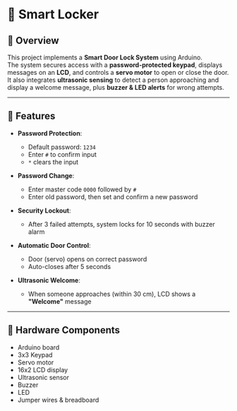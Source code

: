 # 🔐 Smart Locker

## 📖 Overview
This project implements a **Smart Door Lock System** using Arduino.  
The system secures access with a **password-protected keypad**, displays messages on an **LCD**, and controls a **servo motor** to open or close the door.  
It also integrates **ultrasonic sensing** to detect a person approaching and display a welcome message, plus **buzzer & LED alerts** for wrong attempts.

---

## 🚀 Features
- **Password Protection**:  
  - Default password: `1234`  
  - Enter `#` to confirm input  
  - `*` clears the input  

- **Password Change**:  
  - Enter master code `0000` followed by `#`  
  - Enter old password, then set and confirm a new password  

- **Security Lockout**:  
  - After 3 failed attempts, system locks for 10 seconds with buzzer alarm  

- **Automatic Door Control**:  
  - Door (servo) opens on correct password  
  - Auto-closes after 5 seconds  

- **Ultrasonic Welcome**:  
  - When someone approaches (within 30 cm), LCD shows a **"Welcome"** message  

---

## 🧩 Hardware Components
- Arduino board 
- 3x3 Keypad  
- Servo motor  
- 16x2 LCD display  
- Ultrasonic sensor 
- Buzzer  
- LED  
- Jumper wires & breadboard  


